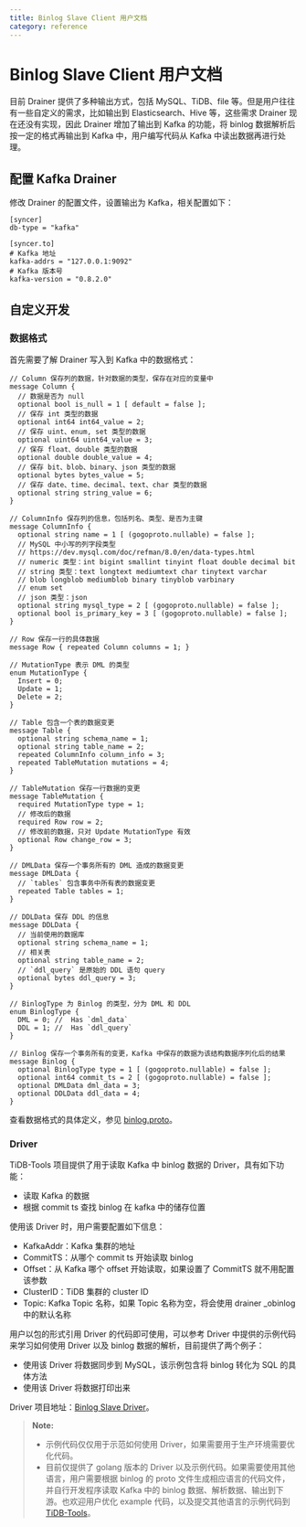 ```yaml
---
title: Binlog Slave Client 用户文档
category: reference
---
```


# Binlog Slave Client 用户文档

目前 Drainer 提供了多种输出方式，包括 MySQL、TiDB、file 等。但是用户往往有一些自定义的需求，比如输出到 Elasticsearch、Hive 等，这些需求 Drainer 现在还没有实现，因此 Drainer 增加了输出到 Kafka 的功能，将 binlog 数据解析后按一定的格式再输出到 Kafka 中，用户编写代码从 Kafka 中读出数据再进行处理。

## 配置 Kafka Drainer

修改 Drainer 的配置文件，设置输出为 Kafka，相关配置如下：

    [syncer]
    db-type = "kafka"
    
    [syncer.to]
    # Kafka 地址
    kafka-addrs = "127.0.0.1:9092"
    # Kafka 版本号
    kafka-version = "0.8.2.0"
    

## 自定义开发

### 数据格式

首先需要了解 Drainer 写入到 Kafka 中的数据格式：

    // Column 保存列的数据，针对数据的类型，保存在对应的变量中
    message Column {
      // 数据是否为 null
      optional bool is_null = 1 [ default = false ];
      // 保存 int 类型的数据
      optional int64 int64_value = 2;
      // 保存 uint、enum, set 类型的数据
      optional uint64 uint64_value = 3;
      // 保存 float、double 类型的数据
      optional double double_value = 4;
      // 保存 bit、blob、binary、json 类型的数据
      optional bytes bytes_value = 5;
      // 保存 date、time、decimal、text、char 类型的数据
      optional string string_value = 6;
    }
    
    // ColumnInfo 保存列的信息，包括列名、类型、是否为主键
    message ColumnInfo {
      optional string name = 1 [ (gogoproto.nullable) = false ];
      // MySQL 中小写的列字段类型
      // https://dev.mysql.com/doc/refman/8.0/en/data-types.html
      // numeric 类型：int bigint smallint tinyint float double decimal bit
      // string 类型：text longtext mediumtext char tinytext varchar
      // blob longblob mediumblob binary tinyblob varbinary
      // enum set
      // json 类型：json
      optional string mysql_type = 2 [ (gogoproto.nullable) = false ];
      optional bool is_primary_key = 3 [ (gogoproto.nullable) = false ];
    }
    
    // Row 保存一行的具体数据
    message Row { repeated Column columns = 1; }
    
    // MutationType 表示 DML 的类型
    enum MutationType {
      Insert = 0;
      Update = 1;
      Delete = 2;
    }
    
    // Table 包含一个表的数据变更
    message Table {
      optional string schema_name = 1;
      optional string table_name = 2;
      repeated ColumnInfo column_info = 3;
      repeated TableMutation mutations = 4;
    }
    
    // TableMutation 保存一行数据的变更
    message TableMutation {
      required MutationType type = 1;
      // 修改后的数据
      required Row row = 2;
      // 修改前的数据，只对 Update MutationType 有效
      optional Row change_row = 3;
    }
    
    // DMLData 保存一个事务所有的 DML 造成的数据变更
    message DMLData {
      // `tables` 包含事务中所有表的数据变更
      repeated Table tables = 1;
    }
    
    // DDLData 保存 DDL 的信息
    message DDLData {
      // 当前使用的数据库
      optional string schema_name = 1;
      // 相关表
      optional string table_name = 2;
      // `ddl_query` 是原始的 DDL 语句 query
      optional bytes ddl_query = 3;
    }
    
    // BinlogType 为 Binlog 的类型，分为 DML 和 DDL
    enum BinlogType {
      DML = 0; //  Has `dml_data`
      DDL = 1; //  Has `ddl_query`
    }
    
    // Binlog 保存一个事务所有的变更，Kafka 中保存的数据为该结构数据序列化后的结果
    message Binlog {
      optional BinlogType type = 1 [ (gogoproto.nullable) = false ];
      optional int64 commit_ts = 2 [ (gogoproto.nullable) = false ];
      optional DMLData dml_data = 3;
      optional DDLData ddl_data = 4;
    }
    

查看数据格式的具体定义，参见 [binlog.proto](https://github.com/pingcap/tidb-tools/blob/master/tidb-binlog/slave_binlog_proto/proto/binlog.proto)。

### Driver

TiDB-Tools 项目提供了用于读取 Kafka 中 binlog 数据的 Driver，具有如下功能：

* 读取 Kafka 的数据
* 根据 commit ts 查找 binlog 在 kafka 中的储存位置

使用该 Driver 时，用户需要配置如下信息：

* KafkaAddr：Kafka 集群的地址
* CommitTS：从哪个 commit ts 开始读取 binlog
* Offset：从 Kafka 哪个 offset 开始读取，如果设置了 CommitTS 就不用配置该参数
* ClusterID：TiDB 集群的 cluster ID
* Topic: Kafka Topic 名称，如果 Topic 名称为空，将会使用 drainer <ClusterID>_obinlog 中的默认名称

用户以包的形式引用 Driver 的代码即可使用，可以参考 Driver 中提供的示例代码来学习如何使用 Driver 以及 binlog 数据的解析，目前提供了两个例子：

* 使用该 Driver 将数据同步到 MySQL，该示例包含将 binlog 转化为 SQL 的具体方法
* 使用该 Driver 将数据打印出来

Driver 项目地址：[Binlog Slave Driver](https://github.com/pingcap/tidb-tools/tree/master/tidb-binlog/driver)。

> **Note:**
> 
> - 示例代码仅仅用于示范如何使用 Driver，如果需要用于生产环境需要优化代码。
> - 目前仅提供了 golang 版本的 Driver 以及示例代码。如果需要使用其他语言，用户需要根据 binlog 的 proto 文件生成相应语言的代码文件，并自行开发程序读取 Kafka 中的 binlog 数据、解析数据、输出到下游。也欢迎用户优化 example 代码，以及提交其他语言的示例代码到 [TiDB-Tools](https://github.com/pingcap/tidb-tools)。